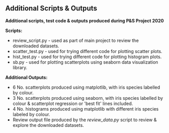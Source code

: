 ## Additional Scripts & Outputs ##

**Additional scripts, test code & outputs produced during P&S Project 2020**

**Scripts:**
- review_script.py - used as part of main project to review the downloaded datasets.
- scatter_test.py - used for trying different code for plotting scatter plots.
- hist_test.py - used for trying different code for plotting histogram plots.
- sb.py - used for plotting scatterplots using seaborn data visualization library.

**Additional Outputs:**
- 6 No. scatterplots produced using matplotlib, with iris species labelled by colour.
- 3 No. scatterplots produced using seaborn, with iris species labelled by colour & scatterplot regression or 'best fit' lines included.
- 4 No. histograms produced using matplotlib with different iris species labeled by colour.
- Review output file produced by the *review_data.py* script to review & explore the downloaded datasets.
